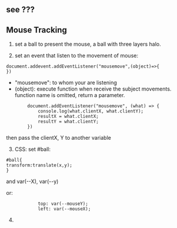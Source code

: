 ## see ???
## Mouse Tracking

1. set a ball to present the mouse, a ball with three layers halo.

2. set an event that listen to the movement of mouse:
```
document.addevent.addEventListener("mousemove",(object)=>{
})
```
- "mousemove": to whom your are listening
- (object): execute function when receive the subject movements. function name is omitted, return a parameter.

```
        document.addEventListener("mousemove", (what) => {
            console.log(what.clientX, what.clientY);
            resultX = what.clientX;
            resultY = what.clientY;
        })
```
then pass the clientX, Y to another variable

3. CSS: set #ball:
```
#ball{
transform:translate(x,y);
}
```
and var(--X), var(--y)

or:
```
            top: var(--mouseY);
            left: var(--mouseX);
```

4.
